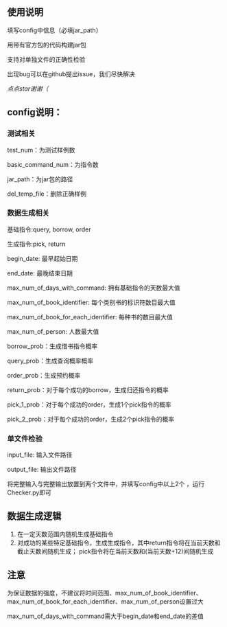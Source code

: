 ## 使用说明

填写config中信息（必填jar_path）

用带有官方包的代码构建jar包

支持对单独文件的正确性检验

出现bug可以在github提出issue，我们尽快解决

*点点star谢谢（*

## config说明：

### 测试相关
test_num：为测试样例数

basic_command_num：为指令数

jar_path：为jar包的路径

del_temp_file：删除正确样例

### 数据生成相关
基础指令:query, borrow, order

生成指令:pick, return

begin_date: 最早起始日期  

end_date: 最晚结束日期

max_num_of_days_with_command: 拥有基础指令的天数最大值

max_num_of_book_identifier: 每个类别书的标识符数目最大值

max_num_of_book_for_each_identifier: 每种书的数目最大值

max_num_of_person: 人数最大值

borrow_prob：生成借书指令概率

query_prob：生成查询概率概率

order_prob：生成预约概率

return_prob：对于每个成功的borrow，生成归还指令的概率

pick_1_prob：对于每个成功的order，生成1个pick指令的概率

pick_2_prob：对于每个成功的order，生成2个pick指令的概率

### 单文件检验
input_file: 输入文件路径

output_file: 输出文件路径

将完整输入与完整输出放置到两个文件中，并填写config中以上2个 ，运行Checker.py即可

## 数据生成逻辑
1. 在一定天数范围内随机生成基础指令
2. 对成功的某些特定基础指令，生成生成指令，其中return指令将在当前天数和截止天数间随机生成； pick指令将在当前天数和(当前天数+12)间随机生成

## 注意
为保证数据的强度，不建议将时间范围、max_num_of_book_identifier、max_num_of_book_for_each_identifier、max_num_of_person设置过大

max_num_of_days_with_command需大于begin_date和end_date的差值